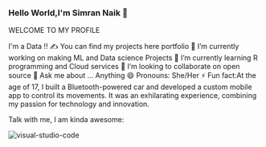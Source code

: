 ### Hello World,I'm Simran Naik 👋

WELCOME TO MY PROFILE

I'm a Data !!
✍ You can find my projects here portfolio
🔭 I’m currently working on making ML and Data science Projects
🌱 I’m currently learning R programming and Cloud services
👯 I’m looking to collaborate on open source
💬 Ask me about ... Anything
😄 Pronouns: She/Her
⚡ Fun fact:At the age of 17, I built a Bluetooth-powered car and developed a custom mobile app to control its movements.
It was an exhilarating experience, combining my passion for technology and innovation.

Talk with me, I am kinda awesome:


![visual-studio-code](https://github.com/Simran-Naik/Simran-Naik/assets/109715473/2876d4aa-9d7b-4676-8d38-08d1f3a5b340)



<!--
**Simran-Naik/Simran-Naik** is a ✨ _special_ ✨ repository because its `README.md` (this file) appears on your GitHub profile.


